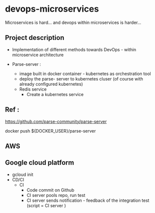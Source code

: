 # devops-microservices
Microservices is hard... and devops within microservices is harder...




## Project description 
+ Implementation of different methods towards DevOps - within microservice architecture 



+ Parse-server : 
    + image built in docker container - kubernetes as orchestration tool 
    + deploy the parse- server to kubernetes cluser (of course with already configured kubernetes)
    + Redis service 
        + Create a kubernetes service 


## Ref : 
https://github.com/parse-community/parse-server




docker push ${DOCKER_USER}/parse-server


## AWS 



## Google cloud platform 
+ gcloud init 
+ CD/CI 
    + CI 
        + Code commit on Github 
        + CI server pools repo, run test 
        + CI server sends notification - feedback of the integration test 
        (script = CI server )
